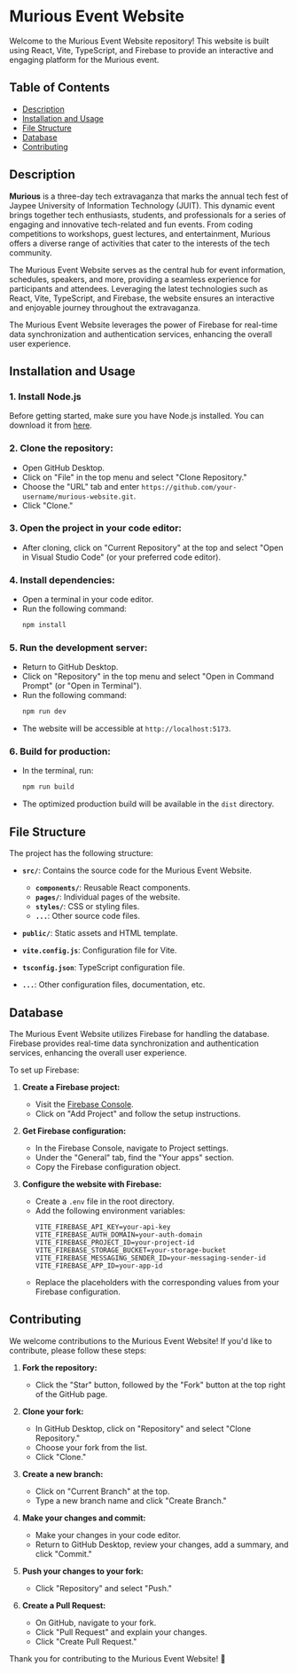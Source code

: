 # Murious Event Website

Welcome to the Murious Event Website repository! This website is built using React, Vite, TypeScript, and Firebase to provide an interactive and engaging platform for the Murious event.

## Table of Contents

- [Description](#description)
- [Installation and Usage](#installation-and-usage)
- [File Structure](#file-structure)
- [Database](#database)
- [Contributing](#contributing)

## Description

**Murious** is a three-day tech extravaganza that marks the annual tech fest of Jaypee University of Information Technology (JUIT). This dynamic event brings together tech enthusiasts, students, and professionals for a series of engaging and innovative tech-related and fun events. From coding competitions to workshops, guest lectures, and entertainment, Murious offers a diverse range of activities that cater to the interests of the tech community.

The Murious Event Website serves as the central hub for event information, schedules, speakers, and more, providing a seamless experience for participants and attendees. Leveraging the latest technologies such as React, Vite, TypeScript, and Firebase, the website ensures an interactive and enjoyable journey throughout the extravaganza.

The Murious Event Website leverages the power of Firebase for real-time data synchronization and authentication services, enhancing the overall user experience.

## Installation and Usage

### 1. Install Node.js

Before getting started, make sure you have Node.js installed. You can download it from [here](https://nodejs.org/en/download).

### 2. Clone the repository:

   - Open GitHub Desktop.
   - Click on "File" in the top menu and select "Clone Repository."
   - Choose the "URL" tab and enter `https://github.com/your-username/murious-website.git`.
   - Click "Clone."

### 3. Open the project in your code editor:

   - After cloning, click on "Current Repository" at the top and select "Open in Visual Studio Code" (or your preferred code editor).

### 4. Install dependencies:

   - Open a terminal in your code editor.
   - Run the following command:
     ```bash
     npm install
     ```

### 5. Run the development server:

   - Return to GitHub Desktop.
   - Click on "Repository" in the top menu and select "Open in Command Prompt" (or "Open in Terminal").
   - Run the following command:
     ```bash
     npm run dev
     ```
   - The website will be accessible at `http://localhost:5173`.

### 6. Build for production:

   - In the terminal, run:
     ```bash
     npm run build
     ```
   - The optimized production build will be available in the `dist` directory.

## File Structure

The project has the following structure:

- **`src/`**: Contains the source code for the Murious Event Website.
  - **`components/`**: Reusable React components.
  - **`pages/`**: Individual pages of the website.
  - **`styles/`**: CSS or styling files.
  - **`...`**: Other source code files.

- **`public/`**: Static assets and HTML template.

- **`vite.config.js`**: Configuration file for Vite.

- **`tsconfig.json`**: TypeScript configuration file.

- **`...`**: Other configuration files, documentation, etc.

## Database

The Murious Event Website utilizes Firebase for handling the database. Firebase provides real-time data synchronization and authentication services, enhancing the overall user experience.

To set up Firebase:

1. **Create a Firebase project:**
   - Visit the [Firebase Console](https://console.firebase.google.com/).
   - Click on "Add Project" and follow the setup instructions.

2. **Get Firebase configuration:**
   - In the Firebase Console, navigate to Project settings.
   - Under the "General" tab, find the "Your apps" section.
   - Copy the Firebase configuration object.

3. **Configure the website with Firebase:**
   - Create a `.env` file in the root directory.
   - Add the following environment variables:
     ```env
     VITE_FIREBASE_API_KEY=your-api-key
     VITE_FIREBASE_AUTH_DOMAIN=your-auth-domain
     VITE_FIREBASE_PROJECT_ID=your-project-id
     VITE_FIREBASE_STORAGE_BUCKET=your-storage-bucket
     VITE_FIREBASE_MESSAGING_SENDER_ID=your-messaging-sender-id
     VITE_FIREBASE_APP_ID=your-app-id
     ```
   - Replace the placeholders with the corresponding values from your Firebase configuration.

## Contributing

We welcome contributions to the Murious Event Website! If you'd like to contribute, please follow these steps:

1. **Fork the repository:**
   - Click the "Star" button, followed by the "Fork" button at the top right of the GitHub page.

2. **Clone your fork:**
   - In GitHub Desktop, click on "Repository" and select "Clone Repository."
   - Choose your fork from the list.
   - Click "Clone."

3. **Create a new branch:**
   - Click on "Current Branch" at the top.
   - Type a new branch name and click "Create Branch."

4. **Make your changes and commit:**
   - Make your changes in your code editor.
   - Return to GitHub Desktop, review your changes, add a summary, and click "Commit."

5. **Push your changes to your fork:**
   - Click "Repository" and select "Push."

6. **Create a Pull Request:**
   - On GitHub, navigate to your fork.
   - Click "Pull Request" and explain your changes.
   - Click "Create Pull Request."

Thank you for contributing to the Murious Event Website! 🚀
